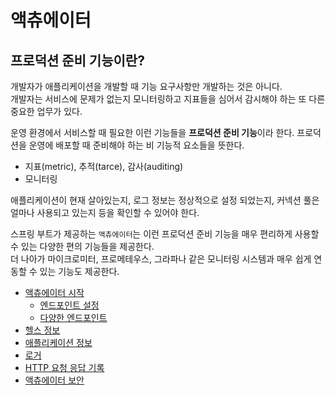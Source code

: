 # 액츄에이터

## 프로덕션 준비 기능이란?

개발자가 애플리케이션을 개발할 때 기능 요구사항만 개발하는 것은 아니다. <br>
개발자는 서비스에 문제가 없는지 모니터링하고 지표들을 심어서 감시해야 하는 또 다른 중요한 업무가 있다.

운영 환경에서 서비스할 때 필요한 이런 기능들을 **프로덕션 준비 기능**이라 한다. 프로덕션을 운영에 배포할 때 준비해야 하는 비 기능적 요소들을 뜻한다.
- 지표(metric), 추적(tarce), 감사(auditing)
- 모니터링

애플리케이션이 현재 살아있는지, 로그 정보는 정상적으로 설정 되었는지, 커넥션 풀은 얼마나 사용되고 있는지 등을 확인할 수 있어야 한다.

스프링 부트가 제공하는 `액츄에이터`는 이런 프로덕션 준비 기능을 매우 편리하게 사용할 수 있는 다양한 편의 기능들을 제공한다.<br>
더 나아가 마이크로미터, 프로메테우스, 그라파나 같은 모니터링 시스템과 매우 쉽게 연동할 수 있는 기능도 제공한다.

- [액츄에이터 시작](https://github.com/genesis12345678/TIL/blob/main/Spring/springboot/actuator/Basic.md)
  - [엔드포인트 설정](https://github.com/genesis12345678/TIL/blob/main/Spring/springboot/actuator/Basic.md#%EC%97%94%EB%93%9C%ED%8F%AC%EC%9D%B8%ED%8A%B8-%EC%84%A4%EC%A0%95)
  - [다양한 엔드포인트](https://github.com/genesis12345678/TIL/blob/main/Spring/springboot/actuator/Basic.md#%EB%8B%A4%EC%96%91%ED%95%9C-%EC%97%94%EB%93%9C%ED%8F%AC%EC%9D%B8%ED%8A%B8)
- [헬스 정보](https://github.com/genesis12345678/TIL/blob/main/Spring/springboot/actuator/Health.md)
- [애플리케이션 정보](https://github.com/genesis12345678/TIL/blob/main/Spring/springboot/actuator/Info.md)
- [로거](https://github.com/genesis12345678/TIL/blob/main/Spring/springboot/actuator/Logger.md)
- [HTTP 요청 응답 기록](https://github.com/genesis12345678/TIL/blob/main/Spring/springboot/actuator/HttpExchange.md)
- [액츄에이터 보안](https://github.com/genesis12345678/TIL/blob/main/Spring/springboot/actuator/Security.md)